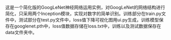 这是一个简化版的GoogLeNet神经网络运用实例，对GoogLeNet的网络结构进行简化，只采用两个Inception模块，实现对数字的简单识别。训练部分在train.py文件中，测试部分在test.py文件中，loss值下降可视化图用ui.py生成，训练模型保存在googlenet.pth中，loss值数据存储在loss.txt中，训练以及测试数据保存在data文件夹中。

